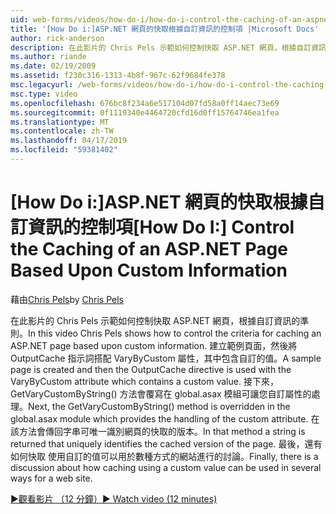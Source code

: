 ```yaml
---
uid: web-forms/videos/how-do-i/how-do-i-control-the-caching-of-an-aspnet-page-based-upon-custom-information
title: '[How Do i:]ASP.NET 網頁的快取根據自訂資訊的控制項 |Microsoft Docs'
author: rick-anderson
description: 在此影片的 Chris Pels 示範如何控制快取 ASP.NET 網頁，根據自訂資訊的準則。 建立範例頁面並再 O...
ms.author: riande
ms.date: 02/19/2009
ms.assetid: f230c316-1313-4b8f-967c-62f9684fe378
msc.legacyurl: /web-forms/videos/how-do-i/how-do-i-control-the-caching-of-an-aspnet-page-based-upon-custom-information
msc.type: video
ms.openlocfilehash: 676bc8f234a6e517104d07fd58a0ff14aec73e69
ms.sourcegitcommit: 0f1119340e4464720cfd16d0ff15764746ea1fea
ms.translationtype: MT
ms.contentlocale: zh-TW
ms.lasthandoff: 04/17/2019
ms.locfileid: "59381402"
---
```

# <a name="how-do-i-control-the-caching-of-an-aspnet-page-based-upon-custom-information"></a><span data-ttu-id="70689-104">[How Do i:]ASP.NET 網頁的快取根據自訂資訊的控制項</span><span class="sxs-lookup"><span data-stu-id="70689-104">[How Do I:] Control the Caching of an ASP.NET Page Based Upon Custom Information</span></span>

<span data-ttu-id="70689-105">藉由[Chris Pels](https://twitter.com/chrispels)</span><span class="sxs-lookup"><span data-stu-id="70689-105">by [Chris Pels](https://twitter.com/chrispels)</span></span>

<span data-ttu-id="70689-106">在此影片的 Chris Pels 示範如何控制快取 ASP.NET 網頁，根據自訂資訊的準則。</span><span class="sxs-lookup"><span data-stu-id="70689-106">In this video Chris Pels shows how to control the criteria for caching an ASP.NET page based upon custom information.</span></span> <span data-ttu-id="70689-107">建立範例頁面，然後將 OutputCache 指示詞搭配 VaryByCustom 屬性，其中包含自訂的值。</span><span class="sxs-lookup"><span data-stu-id="70689-107">A sample page is created and then the OutputCache directive is used with the VaryByCustom attribute which contains a custom value.</span></span> <span data-ttu-id="70689-108">接下來，GetVaryCustomByString() 方法會覆寫在 global.asax 模組可讓您自訂屬性的處理。</span><span class="sxs-lookup"><span data-stu-id="70689-108">Next, the GetVaryCustomByString() method is overridden in the global.asax module which provides the handling of the custom attribute.</span></span> <span data-ttu-id="70689-109">在該方法會傳回字串可唯一識別網頁的快取的版本。</span><span class="sxs-lookup"><span data-stu-id="70689-109">In that method a string is returned that uniquely identifies the cached version of the page.</span></span> <span data-ttu-id="70689-110">最後，還有如何快取 使用自訂的值可以用於數種方式的網站進行的討論。</span><span class="sxs-lookup"><span data-stu-id="70689-110">Finally, there is a discussion about how caching using a custom value can be used in several ways for a web site.</span></span>

[<span data-ttu-id="70689-111">&#9654;觀看影片 （12 分鐘）</span><span class="sxs-lookup"><span data-stu-id="70689-111">&#9654; Watch video (12 minutes)</span></span>](https://channel9.msdn.com/Blogs/ASP-NET-Site-Videos/how-do-i-control-the-caching-of-an-aspnet-page-based-upon-custom-information)
